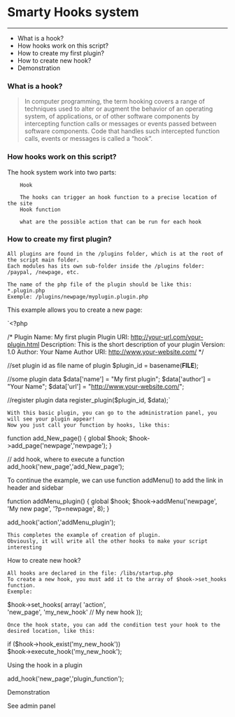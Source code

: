 Smarty Hooks system
=============

* * *

*   What is a hook?
*   How hooks work on this script?
*   How to create my first plugin?
*   How to create new hook?
*   Demonstration

### What is a hook? ###

> In computer programming, the term hooking covers a range of techniques used to alter or augment the behavior of an operating system, of applications, or of other software components by intercepting function calls or messages or events passed between software components. Code that handles such intercepted function calls, events or messages is called a “hook”.

### How hooks work on this script? ###

The hook system work into two parts:

        Hook

        The hooks can trigger an hook function to a precise location of the site
        Hook function

        what are the possible action that can be run for each hook

### How to create my first plugin? ###

    All plugins are found in the /plugins folder, which is at the root of the script main folder.
    Each modules has its own sub-folder inside the /plugins folder: /paypal, /newpage, etc. 

    The name of the php file of the plugin should be like this: *.plugin.php
    Exemple: /plugins/newpage/myplugin.plugin.php 

This example allows you to create a new page:

`<?php

/*
Plugin Name: My first plugin
Plugin URI: http://your-url.com/your-plugin.html
Description: This is the short description of your plugin
Version: 1.0
Author: Your Name
Author URI: http://www.your-website.com/
*/

//set plugin id as file name of plugin
$plugin_id = basename(__FILE__);

//some plugin data
$data['name'] = "My first plugin";
$data['author'] = "Your Name";
$data['url'] = "http://www.your-website.com/";

//register plugin data
register_plugin($plugin_id, $data);`

    With this basic plugin, you can go to the administration panel, you will see your plugin appear!
    Now you just call your function by hooks, like this:

function add_New_page() {
	global $hook;
	$hook->add_page('newpage','newpage');
}

// add hook, where to execute a function
add_hook('new_page','add_New_page');


To continue the example, we can use function addMenu() to add the link in header and sidebar

function addMenu_plugin() {
	global $hook;
	$hook->addMenu('newpage', 'My new page', '?p=newpage', 8); 
}

add_hook('action','addMenu_plugin');


    This completes the example of creation of plugin.
    Obviously, it will write all the other hooks to make your script interesting

How to create new hook?

    All hooks are declared in the file: /libs/startup.php
    To create a new hook, you must add it to the array of $hook->set_hooks function.
    Exemple:

$hook->set_hooks(
	array(
		'action',  
		'new_page',
		'my_new_hook' // My new hook
	));


    Once the hook state, you can add the condition test your hook to the desired location, like this:

if ($hook->hook_exist('my_new_hook'))  
	$hook->execute_hook('my_new_hook'); 


Using the hook in a plugin

add_hook('new_page','plugin_function');


Demonstration

See admin panel

